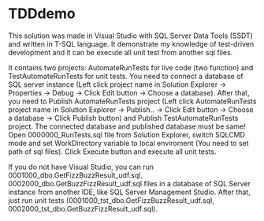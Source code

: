 # TDDdemo
This solution was made in Visual Studio with SQL Server Data Tools (SSDT) and written in T-SQL language.
It demonstrate my knowledge of test-driven development and it can be execute all unit test from another sql files. 

It contains two projects: AutomateRunTests for live code (two function) and TestAutomateRunTests for unit tests. 
You need to connect a database of SQL server instance (Left click project name in Solution Explorer -> Properties -> Debug -> Click Edit button -> Choose a database).
After that, you need to Publish AutomateRunTests project (Left click AutomateRunTests project name in Solution Explorer -> Publish.. -> Click Edit button -> Choose a database -> Click Publish button) and Publish TestAutomateRunTests project.
The connected database and published database must be same!
Open 0000000_RunTests.sql file from Solution Explorer, switch SQLCMD mode and set WorkDirectory variable to local enviroment (You need to set path of sql files).
Click Execute button and execute all unit tests.

If you do not have Visual Studio, you can run 0001000_dbo.GetFizzBuzzResult_udf.sql, 0002000_dbo.GetBuzzFizzResult_udf.sql files in a database of SQL Server instance from another IDE, like SQL Server Management Studio. After that, just run unit tests (0001000_tst_dbo.GetFizzBuzzResult_udf.sql, 0002000_tst_dbo.GetBuzzFizzResult_udf.sql).



